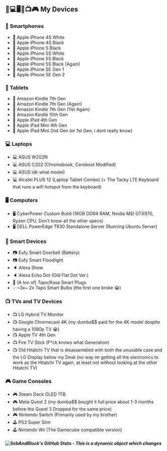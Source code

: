 ## 📱💻🖥️📶📺🎮 My Devices
### 📱 Smartphones
- 📱 Apple iPhone 4S White
- 📱 Apple iPhone 4S Black
- 📱 Apple iPhone 5 Black
- 📱 Apple iPhone 5S White
- 📱 Apple iPhone 5S Black
- 📱 Apple iPhone 5S Black (Again)
- 📱 Apple iPhone SE Gen 1
- 📱 Apple iPhone SE Gen 2
### 📱 Tablets
- 📱 Amazon Kindle 7th Gen
- 📱 Amazon Kindle 7th Gen (Again)
- 📱 Amazon Kindle 7th Gen (Yet Again)
- 📱 Amazon Kindle 10th Gen
- 📱 Apple iPad 4th Gen
- 📱 Apple iPad Mini 4th Gen
- 📱 Apple iPad Mini 2nd Gen (or 1st Gen, i dont really know)
### 💻 Laptops
- 💻 ASUS W202N
- 💻 ASUS C202 (Chromebook, Coreboot Modified)
- 💻 ASUS idk what model)
- 💻 Alcatel PLUS 12 (Laptop Tablet Combo) (+ The Tacky LTE Keyboard that runs a wifi hotspot from the keyboard)
### 🖥️ Computers
- 🖥️ CyberPower Custom Build (16GB DDR4 RAM, Nvidia MSI GTX970, Ryzen CPU, Don't know all the other specs)
- 🖥️ DELL PowerEdge T630 Standalone Server (Running Ubuntu Server)
### 📶 Smart Devices
- 📷 Eufy Smart Doorbell (Battery)
- 📷 Eufy Smart Floodlight
- 🔈 Alexa Show
- 🔈 Alexa Echo Dot (Old Flat Dot Ver.)
- 🔌 (A ton of) Tapo/Kasa Smart Plugs
- 💡 ~3x~ 2x Tapo Smart Bulbs (the first one broke 😭)
### 📺 TVs and TV Devices
- 📺 LG Hybrid TV Monitor
- 📺 Google Chromecast 4K (my dumba$$ paid for the 4K model despite having a 1080p TV 😭)
- 📺 Apple TV 4th Gen
- 📺 Fire TV Stick (F*ck knows what Generation)
- 📺 Old Hitatchi TV that is disassembled with both the unusable case and the LG Display below my Desk (no way im getting all the electronics to work as the Hitatchi TV again, at least not without looking at the other Hitatchi TV)
### 🎮 Game Consoles
- 🎮 Steam Deck OLED 1TB
- 🎮 Meta Quest 2 (my dumba$$ bought it full price about 1-3 months before the Quest 3 Dropped for the same price)
- 🎮 Nintendo Switch (Primarily used by my brother)
- 🕹️ PS3 Super Slim
- 🕹️ Nintendo Wii (The Gamecube compatible version)
##### ![SebAndBlock's GitHub Stats - This is a dynamic object which changes](https://github-readme-stats.vercel.app/api?username=SebAndBlocks&count_private=true&show_icons=true&include_all_commits=true&theme=radical&show=prs_merged)
